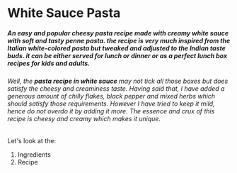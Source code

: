 # White Sauce Pasta

##### **An easy and popular cheesy pasta recipe made with creamy white sauce with soft and tasty penne pasta. the recipe is very much inspired from the Italian white-colored pasta but tweaked and adjusted to the Indian taste buds. it can be either served for lunch or dinner or as a perfect lunch box recipes for kids and adults.**

###### Well, the **pasta recipe in white sauce** may not tick all those boxes but does satisfy the cheesy and creaminess taste. Having said that, I have added a generous amount of chilly flakes, black pepper and mixed herbs which should satisfy those requirements. However I have tried to keep it mild, hence do not overdo it by adding it more. The essence and crux of this recipe is cheesy and creamy which makes it unique.

Let's look at the: 

1. Ingredients
2. Recipe





